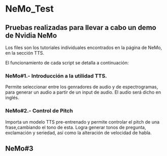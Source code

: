 # NeMo_Test

## **Pruebas realizadas para llevar a cabo un demo de Nvidia NeMo**

Los files son los tutoriales individuales encontrados en la página de NeMo, en la sección TTS.

El funcionamiento de cada script se detalla a continuación:

### **NeMo#1.- Introducción a la utilidad TTS.**

 Permite seleccionar entre los genradores de audio y de espectrogramas, para generar un audio a partir de un input de audio. El audio será dicho en inglés.

### **NeMo#2.- Control de Pitch**

Importa un modelo TTS pre-entrenado y permite controlar el pitch de una frase,cambiando el tono de esta. Logra generar tonos de pregunta, exclamación y seriedad, así como la alteración de velocidad de habla.

## **NeMo#3**
